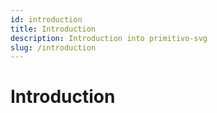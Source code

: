 ```yaml
---
id: introduction
title: Introduction
description: Introduction into primitivo-svg
slug: /introduction
---
```


# Introduction
